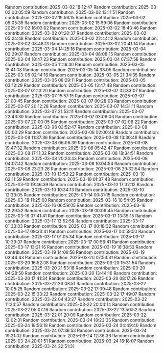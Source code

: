 Random contribution: 2025-03-02 18:12:47
Random contribution: 2025-03-02 00:05:09
Random contribution: 2025-03-02 13:11:51
Random contribution: 2025-03-02 19:56:15
Random contribution: 2025-03-02 05:05:35
Random contribution: 2025-03-02 15:59:06
Random contribution: 2025-03-02 16:03:02
Random contribution: 2025-03-02 18:40:46
Random contribution: 2025-03-02 01:20:37
Random contribution: 2025-03-02 05:24:48
Random contribution: 2025-03-02 22:44:12
Random contribution: 2025-03-02 08:48:13
Random contribution: 2025-03-02 20:41:14
Random contribution: 2025-03-04 14:25:16
Random contribution: 2025-03-04 02:29:07
Random contribution: 2025-03-04 08:08:15
Random contribution: 2025-03-04 18:47:23
Random contribution: 2025-03-04 07:37:58
Random contribution: 2025-03-05 11:16:30
Random contribution: 2025-03-05 18:41:08
Random contribution: 2025-03-05 14:33:05
Random contribution: 2025-03-05 02:14:16
Random contribution: 2025-03-05 21:34:35
Random contribution: 2025-03-05 08:29:11
Random contribution: 2025-03-05 03:12:29
Random contribution: 2025-03-05 13:47:48
Random contribution: 2025-03-07 01:13:20
Random contribution: 2025-03-07 02:33:07
Random contribution: 2025-03-07 15:57:15
Random contribution: 2025-03-07 21:00:45
Random contribution: 2025-03-07 00:28:08
Random contribution: 2025-03-07 20:12:28
Random contribution: 2025-03-07 14:31:11
Random contribution: 2025-03-07 21:53:11
Random contribution: 2025-03-07 22:43:30
Random contribution: 2025-03-07 03:06:06
Random contribution: 2025-03-07 20:00:05
Random contribution: 2025-03-07 02:08:22
Random contribution: 2025-03-08 03:52:47
Random contribution: 2025-03-08 00:00:29
Random contribution: 2025-03-08 02:06:46
Random contribution: 2025-03-08 11:37:36
Random contribution: 2025-03-08 13:30:49
Random contribution: 2025-03-08 06:06:39
Random contribution: 2025-03-08 19:47:32
Random contribution: 2025-03-08 05:42:47
Random contribution: 2025-03-08 17:11:32
Random contribution: 2025-03-08 18:34:51
Random contribution: 2025-03-08 20:24:43
Random contribution: 2025-03-08 04:07:42
Random contribution: 2025-03-08 10:04:54
Random contribution: 2025-03-08 23:23:26
Random contribution: 2025-03-08 20:32:54
Random contribution: 2025-03-10 13:53:22
Random contribution: 2025-03-10 02:11:59
Random contribution: 2025-03-10 01:37:48
Random contribution: 2025-03-10 19:46:39
Random contribution: 2025-03-10 17:32:12
Random contribution: 2025-03-10 10:34:13
Random contribution: 2025-03-10 12:33:05
Random contribution: 2025-03-14 00:31:15
Random contribution: 2025-03-16 11:25:00
Random contribution: 2025-03-16 10:54:05
Random contribution: 2025-03-16 06:59:05
Random contribution: 2025-03-16 22:29:52
Random contribution: 2025-03-16 00:09:45
Random contribution: 2025-03-16 07:41:41
Random contribution: 2025-03-17 13:35:15
Random contribution: 2025-03-17 13:52:56
Random contribution: 2025-03-17 01:33:03
Random contribution: 2025-03-17 00:18:32
Random contribution: 2025-03-17 09:33:41
Random contribution: 2025-03-17 04:59:50
Random contribution: 2025-03-17 01:05:34
Random contribution: 2025-03-17 10:39:07
Random contribution: 2025-03-17 00:56:41
Random contribution: 2025-03-17 13:21:16
Random contribution: 2025-03-19 16:38:53
Random contribution: 2025-03-19 14:09:58
Random contribution: 2025-03-19 03:44:43
Random contribution: 2025-03-20 07:53:31
Random contribution: 2025-03-20 16:52:08
Random contribution: 2025-03-20 15:31:54
Random contribution: 2025-03-20 21:53:18
Random contribution: 2025-03-20 04:28:50
Random contribution: 2025-03-20 13:44:16
Random contribution: 2025-03-20 17:41:34
Random contribution: 2025-03-20 08:17:26
Random contribution: 2025-03-22 23:08:51
Random contribution: 2025-03-22 10:05:25
Random contribution: 2025-03-22 17:09:48
Random contribution: 2025-03-22 15:33:22
Random contribution: 2025-03-22 17:49:07
Random contribution: 2025-03-22 04:43:27
Random contribution: 2025-03-22 11:24:57
Random contribution: 2025-03-22 20:04:14
Random contribution: 2025-03-22 05:07:16
Random contribution: 2025-03-22 13:50:52
Random contribution: 2025-03-22 01:20:09
Random contribution: 2025-03-22 12:02:31
Random contribution: 2025-03-24 18:23:35
Random contribution: 2025-03-24 18:56:18
Random contribution: 2025-03-24 04:49:40
Random contribution: 2025-03-24 07:36:53
Random contribution: 2025-03-24 19:21:02
Random contribution: 2025-03-24 12:36:33
Random contribution: 2025-03-24 20:01:51
Random contribution: 2025-03-24 16:18:07
Random contribution: 2025-03-24 22:51:31
